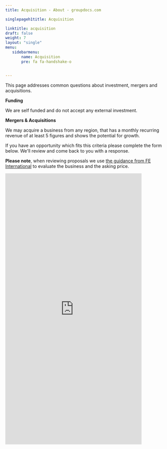 ```yaml
---
title: Acquisition - About - groupdocs.com

singlepageh1title: Acquisition

linktitle: acquisition
draft: false
weight: 7
layout: "single"
menu:
   sidebarmenu: 
       name: Acquisition
       pre: fa fa-handshake-o


---
```



<div class="box1">
<p>This page addresses common questions about investment, mergers and acquisitions.</p>
<p><strong>Funding</strong></p>
<p>We are self funded and do not accept any external investment.</p>
<p><strong>Mergers &amp; Acquisitions</strong></p>
<p>We may acquire a business from any region, that has a monthly recurring revenue of at least 5 figures and shows the potential for growth.</p>
<p>If you have an opportunity which fits this criteria please complete the form below. We'll review and come back to you with a response.</p>
<p><strong>Please note</strong>, when reviewing proposals we use <a href="https://feinternational.com/blog/how-do-you-value-an-online-business/" target="_blank" rel="nofollow noopener noreferrer">the guidance from FE International</a> to evaluate the business and the asking price. </p>
<iframe src="https://form.aspose.com/f/embed/607afc77de48ac478488c36e" width="85%" height="850px" frameborder="0"></iframe></div>
